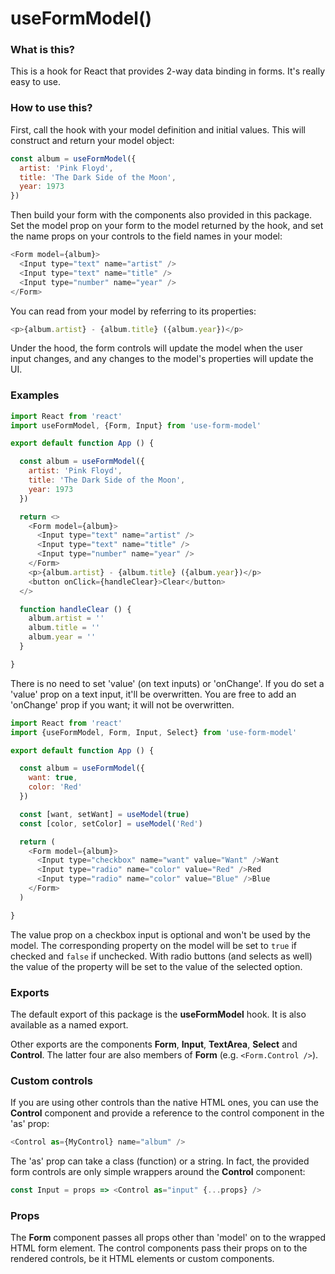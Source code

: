 # useFormModel()

### What is this?
This is a hook for React that provides 2-way data binding in forms. It's really easy to use.

### How to use this?

First, call the hook with your model definition and initial values. This will construct and return your model object:

```javascript
const album = useFormModel({
  artist: 'Pink Floyd',
  title: 'The Dark Side of the Moon',
  year: 1973
})
```


Then build your form with the components also provided in this package. Set the model prop on your form to the model returned by the hook, and set the name props on your controls to the field names in your model:

```javascript
<Form model={album}>
  <Input type="text" name="artist" />
  <Input type="text" name="title" />
  <Input type="number" name="year" />
</Form>
```

You can read from your model by referring to its properties:

```javascript
<p>{album.artist} - {album.title} ({album.year})</p>
```

Under the hood, the form controls will update the model when the user input changes, and any changes to the model's properties will update the UI.

### Examples

```javascript
import React from 'react'
import useFormModel, {Form, Input} from 'use-form-model'

export default function App () {

  const album = useFormModel({
    artist: 'Pink Floyd',
    title: 'The Dark Side of the Moon',
    year: 1973
  })

  return <>
    <Form model={album}>
      <Input type="text" name="artist" />
      <Input type="text" name="title" />
      <Input type="number" name="year" />
    </Form>
    <p>{album.artist} - {album.title} ({album.year})</p>
    <button onClick={handleClear}>Clear</button>
  </>

  function handleClear () {
    album.artist = ''
    album.title = ''
    album.year = ''
  }

}
```
There is no need to set 'value' (on text inputs) or 'onChange'. If you do set a 'value' prop on a text input, it'll be overwritten. You are free to add an 'onChange' prop if you want; it will not be overwritten.

```javascript
import React from 'react'
import {useFormModel, Form, Input, Select} from 'use-form-model'

export default function App () {

  const album = useFormModel({
    want: true,
    color: 'Red'
  })

  const [want, setWant] = useModel(true)
  const [color, setColor] = useModel('Red')

  return (
    <Form model={album}>
      <Input type="checkbox" name="want" value="Want" />Want
      <Input type="radio" name="color" value="Red" />Red
      <Input type="radio" name="color" value="Blue" />Blue
    </Form>
  )

}
```

The value prop on a checkbox input is optional and won't be used by the model. The corresponding property on the model will be set to `true` if checked and `false` if unchecked. With radio buttons (and selects as well) the value of the property will be set to the value of the selected option.

### Exports

The default export of this package is the __useFormModel__ hook. It is also available as a named export.

Other exports are the components __Form__, __Input__, __TextArea__, __Select__ and __Control__. The latter four are also members of __Form__ (e.g. `<Form.Control />`).

### Custom controls

If you are using other controls than the native HTML ones, you can use the __Control__ component and provide a reference to the control component in the 'as' prop:

```javascript
<Control as={MyControl} name="album" />
```

The 'as' prop can take a class (function) or a string. In fact, the provided form controls are only simple wrappers around the __Control__ component:

```javascript
const Input = props => <Control as="input" {...props} />
```

### Props

The __Form__ component passes all props other than 'model' on to the wrapped HTML form element. The control components pass their props on to the rendered controls, be it HTML elements or custom components.
